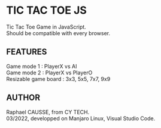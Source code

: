 # TIC TAC TOE JS

Tic Tac Toe Game in JavaScript.<br>
Should be compatible with every browser.<br>

## FEATURES

Game mode 1 : PlayerX vs AI<br>
Game mode 2 : PlayerX vs PlayerO<br>
Resizable game board : 3x3, 5x5, 7x7, 9x9<br>

## AUTHOR

Raphael CAUSSE, from CY TECH.<br>
03/2022, developped on Manjaro Linux, Visual Studio Code.